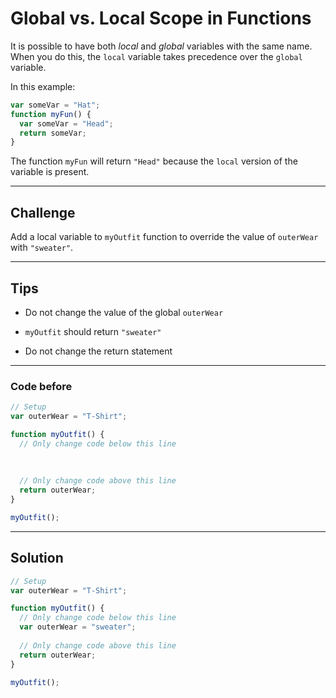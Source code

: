 # Global vs. Local Scope in Functions

It is possible to have both *local* and *global* variables with the same name. When you do this, the `local` variable takes precedence over the `global` variable.

In this example:

```js
var someVar = "Hat";
function myFun() {
  var someVar = "Head";
  return someVar;
}
```

The function `myFun` will return `"Head"` because the `local` version of the variable is present.

---

## Challenge

Add a local variable to `myOutfit` function to override the value of `outerWear` with `"sweater"`.

---

## Tips

- Do not change the value of the global `outerWear`

- `myOutfit` should return `"sweater"`

- Do not change the return statement

---

### Code before

```js
// Setup
var outerWear = "T-Shirt";

function myOutfit() {
  // Only change code below this line
  
  
  
  // Only change code above this line
  return outerWear;
}

myOutfit();
```

---

## Solution

```js
// Setup
var outerWear = "T-Shirt";

function myOutfit() {
  // Only change code below this line
  var outerWear = "sweater";
   
  // Only change code above this line
  return outerWear;
}

myOutfit();
```